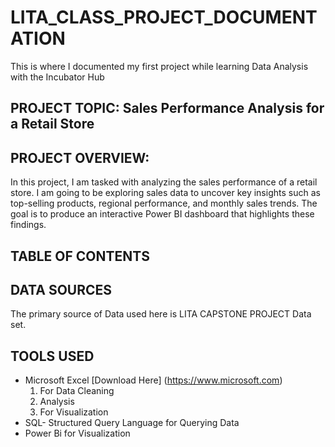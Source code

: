 # LITA_CLASS_PROJECT_DOCUMENTATION
This is where I documented my first project while learning Data Analysis with the Incubator Hub

## PROJECT TOPIC: Sales Performance Analysis for a Retail Store

## PROJECT OVERVIEW: 
In this project, I am tasked with analyzing the sales performance of a retail store. 
I am going to be exploring sales data to uncover key insights such as top-selling products, regional performance, and monthly sales trends.
The goal is to produce an interactive Power BI dashboard that highlights these findings.

## TABLE OF CONTENTS

## DATA SOURCES
The primary source of Data used here is LITA CAPSTONE PROJECT Data set.

## TOOLS USED
- Microsoft Excel [Download Here] (https://www.microsoft.com)
  1. For Data Cleaning
  2. Analysis
  3. For Visualization
- SQL- Structured Query Language for Querying Data
- Power Bi for Visualization
